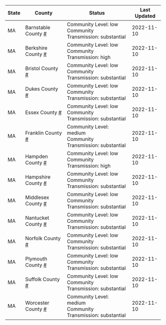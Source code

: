 State | County | Status | Last Updated
--- | --- | --- | --- 
MA | Barnstable County <a href="#barnstable_county">#</a> | <a name="barnstable_county"></a>Community Level: low<br/>Community Transmission: substantial | 2022-11-10
MA | Berkshire County <a href="#berkshire_county">#</a> | <a name="berkshire_county"></a>Community Level: low<br/>Community Transmission: high | 2022-11-10
MA | Bristol County <a href="#bristol_county">#</a> | <a name="bristol_county"></a>Community Level: low<br/>Community Transmission: substantial | 2022-11-10
MA | Dukes County <a href="#dukes_county">#</a> | <a name="dukes_county"></a>Community Level: low<br/>Community Transmission: substantial | 2022-11-10
MA | Essex County <a href="#essex_county">#</a> | <a name="essex_county"></a>Community Level: low<br/>Community Transmission: substantial | 2022-11-10
MA | Franklin County <a href="#franklin_county">#</a> | <a name="franklin_county"></a>Community Level: medium<br/>Community Transmission: substantial | 2022-11-10
MA | Hampden County <a href="#hampden_county">#</a> | <a name="hampden_county"></a>Community Level: low<br/>Community Transmission: high | 2022-11-10
MA | Hampshire County <a href="#hampshire_county">#</a> | <a name="hampshire_county"></a>Community Level: low<br/>Community Transmission: substantial | 2022-11-10
MA | Middlesex County <a href="#middlesex_county">#</a> | <a name="middlesex_county"></a>Community Level: low<br/>Community Transmission: substantial | 2022-11-10
MA | Nantucket County <a href="#nantucket_county">#</a> | <a name="nantucket_county"></a>Community Level: low<br/>Community Transmission: substantial | 2022-11-10
MA | Norfolk County <a href="#norfolk_county">#</a> | <a name="norfolk_county"></a>Community Level: low<br/>Community Transmission: substantial | 2022-11-10
MA | Plymouth County <a href="#plymouth_county">#</a> | <a name="plymouth_county"></a>Community Level: low<br/>Community Transmission: substantial | 2022-11-10
MA | Suffolk County <a href="#suffolk_county">#</a> | <a name="suffolk_county"></a>Community Level: low<br/>Community Transmission: substantial | 2022-11-10
MA | Worcester County <a href="#worcester_county">#</a> | <a name="worcester_county"></a>Community Level: medium<br/>Community Transmission: substantial | 2022-11-10
